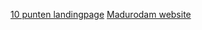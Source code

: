 
[10 punten landingpage](http://30859.hosts1.ma-cloud.nl/F1M2Ontwerp/10-punten.html)
[Madurodam website](http://30859.hosts1.ma-cloud.nl/F1M2Ontwerp/museum-website.html)